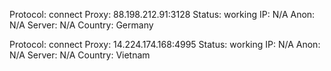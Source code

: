 Protocol: connect
Proxy: 88.198.212.91:3128
Status: working
IP: N/A
Anon: N/A
Server: N/A
Country: Germany

Protocol: connect
Proxy: 14.224.174.168:4995
Status: working
IP: N/A
Anon: N/A
Server: N/A
Country: Vietnam

